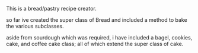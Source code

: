 This is a bread/pastry recipe creator.

so far ive created the super class of Bread and included a method to bake the various subclasses.

aside from sourdough which was required, i have included a bagel, cookies, cake, and coffee cake class; all of which extend the super class of cake.
